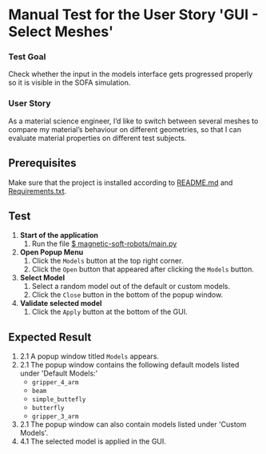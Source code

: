 # Manual Test for the User Story 'GUI - Select Meshes'

### Test Goal
Check whether the input in the models interface gets progressed properly so it is visible in the SOFA simulation.

### User Story
As a material science engineer, I’d like to switch between several meshes to compare my material’s behaviour on different geometries, so that I can evaluate material properties on different test subjects.

## Prerequisites
Make sure that the project is installed according to [README.md]() and [Requirements.txt]().


## Test
1. **Start of the application**
    1. Run the file [$ magnetic-soft-robots/main.py](../../../main.py)
2. **Open Popup Menu**
    1. Click the `Models` button at the top right corner.
    2. Click the `Open` button that appeared after clicking the `Models` button.
3. **Select Model**
    1. Select a random model out of the default or custom models.
    2. Click the `Close` button in the bottom of the popup window.
4. **Validate selected model**
    1. Click the `Apply` button at the bottom of the GUI.


## Expected Result
1. 2.1 A popup window titled `Models` appears.
2. 2.1 The popup window contains the following default models listed under 'Default Models:'
   - `gripper_4_arm`
   - `beam`
   - `simple_buttefly`
   - `butterfly`
   - `gripper_3_arm`
3. 2.1 The popup window can also contain models listed under 'Custom Models'.
4. 4.1 The selected model is applied in the GUI. 
